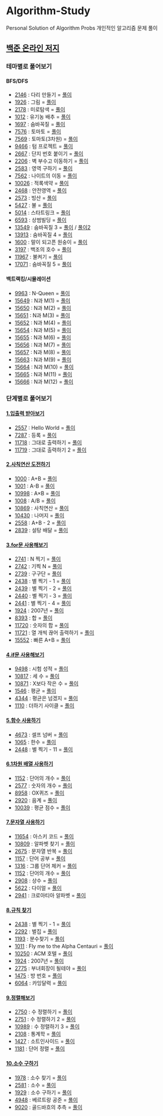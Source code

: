 # Algorithm-Study
Personal Solution of Algorithm Probs
개인적인 알고리즘 문제 풀이

## [백준 온라인 저지](https://www.acmicpc.net/)

### 테마별로 풀어보기

#### BFS/DFS
- [2146](https://www.acmicpc.net/problem/2146) : 다리 만들기 = [풀이](https://github.com/devOTTO/Algorithm-Study/blob/master/baekjoon/2146.cpp)
- [1926](https://www.acmicpc.net/problem/1926) : 그림 = [풀이](https://github.com/devOTTO/Algorithm-Study/blob/master/baekjoon/1926.cpp) 
- [2178](https://www.acmicpc.net/problem/2178) : 미로탐색 = [풀이](https://github.com/devOTTO/Algorithm-Study/blob/master/baekjoon/2178.cpp) 
- [1012](https://www.acmicpc.net/problem/1012) : 유기농 배추 = [풀이](https://github.com/devOTTO/Algorithm-Study/blob/master/baekjoon/1012.cpp) 
- [1697](https://www.acmicpc.net/problem/1697) : 숨바꼭질 = [풀이](https://github.com/devOTTO/Algorithm-Study/blob/master/baekjoon/1697.cpp) 
- [7576](https://www.acmicpc.net/problem/7576) : 토마토 = [풀이](https://github.com/devOTTO/Algorithm-Study/blob/master/baekjoon/7576.cpp) 
- [7569](https://www.acmicpc.net/problem/7569) : 토마토(3차원) = [풀이](https://github.com/devOTTO/Algorithm-Study/blob/master/baekjoon/7569.cpp) 
- [9466](https://www.acmicpc.net/problem/9466) : 텀 프로젝트 = [풀이](https://github.com/devOTTO/Algorithm-Study/blob/master/baekjoon/9466.cpp) 
- [2667](https://www.acmicpc.net/problem/2667) : 단지 번호 붙이기 = [풀이](https://github.com/devOTTO/Algorithm-Study/blob/master/baekjoon/2667.cpp)
- [2206](https://www.acmicpc.net/problem/2206) : 벽 부수고 이동하기 = [풀이](https://github.com/devOTTO/Algorithm-Study/blob/master/baekjoon/2206.cpp)
- [2583](https://www.acmicpc.net/problem/2583) : 영역 구하기 = [풀이](https://github.com/devOTTO/Algorithm-Study/blob/master/baekjoon/2583.cpp)
- [7562](https://www.acmicpc.net/problem/7562) : 나이트의 이동 = [풀이](https://github.com/devOTTO/Algorithm-Study/blob/master/baekjoon/7562.cpp)
- [10026](https://www.acmicpc.net/problem/10026) : 적록색약 = [풀이](https://github.com/devOTTO/Algorithm-Study/blob/master/baekjoon/10026.cpp)
- [2468](https://www.acmicpc.net/problem/2468) : 안전영역 = [풀이](https://github.com/devOTTO/Algorithm-Study/blob/master/baekjoon/2468.cpp)
- [2573](https://www.acmicpc.net/problem/2573) : 빙산 = [풀이](https://github.com/devOTTO/Algorithm-Study/blob/master/baekjoon/2573.cpp)
- [5427](https://www.acmicpc.net/problem/5427) : 불 = [풀이](https://github.com/devOTTO/Algorithm-Study/blob/master/baekjoon/5427.cpp)
- [5014](https://www.acmicpc.net/problem/5014) : 스타트링크 = [풀이](https://github.com/devOTTO/Algorithm-Study/blob/master/baekjoon/5014.cpp)
- [6593](https://www.acmicpc.net/problem/6593) : 상범빌딩 = [풀이](https://github.com/devOTTO/Algorithm-Study/blob/master/baekjoon/6593.cpp)
- [13549](https://www.acmicpc.net/problem/13549) : 숨바꼭질 3 = [풀이](https://github.com/devOTTO/Algorithm-Study/blob/master/baekjoon/13549.cpp) / [풀이2](https://github.com/devOTTO/Algorithm-Study/blob/master/baekjoon/13549_2.cpp)
- [13913](https://www.acmicpc.net/problem/13913) : 숨바꼭질 4 = [풀이](https://github.com/devOTTO/Algorithm-Study/blob/master/baekjoon/13913.cpp) 
- [1600](https://www.acmicpc.net/problem/1600) : 말이 되고픈 원숭이 = [풀이](https://github.com/devOTTO/Algorithm-Study/blob/master/baekjoon/1600.cpp) 
- [3197](https://www.acmicpc.net/problem/3197) : 백조의 호수 = [풀이](https://github.com/devOTTO/Algorithm-Study/blob/master/baekjoon/3197.cpp) 
- [11967](https://www.acmicpc.net/problem/11967) : 불켜기 = [풀이](https://github.com/devOTTO/Algorithm-Study/blob/master/baekjoon/11967.cpp) 
- [17071](https://www.acmicpc.net/problem/17071) : 숨바꼭질 5 = [풀이](https://github.com/devOTTO/Algorithm-Study/blob/master/baekjoon/17071.cpp) 

#### 백트랙킹/시뮬레이션
- [9963](https://www.acmicpc.net/problem/9963) : N-Queen = [풀이](https://github.com/devOTTO/Algorithm-Study/blob/master/baekjoon/9963.cpp)
- [15649](https://www.acmicpc.net/problem/15649) : N과 M(1) = [풀이](https://github.com/devOTTO/Algorithm-Study/blob/master/baekjoon/15649.cpp)
- [15650](https://www.acmicpc.net/problem/15650) : N과 M(2) = [풀이](https://github.com/devOTTO/Algorithm-Study/blob/master/baekjoon/15650.cpp)
- [15651](https://www.acmicpc.net/problem/15651) : N과 M(3) = [풀이](https://github.com/devOTTO/Algorithm-Study/blob/master/baekjoon/15651.cpp)
- [15652](https://www.acmicpc.net/problem/15652) : N과 M(4) = [풀이](https://github.com/devOTTO/Algorithm-Study/blob/master/baekjoon/15652.cpp)
- [15654](https://www.acmicpc.net/problem/15654) : N과 M(5) = [풀이](https://github.com/devOTTO/Algorithm-Study/blob/master/baekjoon/15654.cpp)
- [15655](https://www.acmicpc.net/problem/15655) : N과 M(6) = [풀이](https://github.com/devOTTO/Algorithm-Study/blob/master/baekjoon/15655.cpp)
- [15656](https://www.acmicpc.net/problem/15656) : N과 M(7) = [풀이](https://github.com/devOTTO/Algorithm-Study/blob/master/baekjoon/15656.cpp)
- [15657](https://www.acmicpc.net/problem/15657) : N과 M(8) = [풀이](https://github.com/devOTTO/Algorithm-Study/blob/master/baekjoon/15657.cpp)
- [15663](https://www.acmicpc.net/problem/15663) : N과 M(9) = [풀이](https://github.com/devOTTO/Algorithm-Study/blob/master/baekjoon/15663.cpp)
- [15664](https://www.acmicpc.net/problem/15664) : N과 M(10) = [풀이](https://github.com/devOTTO/Algorithm-Study/blob/master/baekjoon/15664.cpp)
- [15665](https://www.acmicpc.net/problem/15665) : N과 M(11) = [풀이](https://github.com/devOTTO/Algorithm-Study/blob/master/baekjoon/15665.cpp)
- [15666](https://www.acmicpc.net/problem/15666) : N과 M(12) = [풀이](https://github.com/devOTTO/Algorithm-Study/blob/master/baekjoon/15666.cpp)


### 단계별로 풀어보기

#### [1.입출력 받아보기](https://www.acmicpc.net/step/1)
- [2557](https://www.acmicpc.net/problem/2557) : Hello World = [풀이](https://github.com/devOTTO/Algorithm-Study/blob/master/baekjoon/2557.cpp)
- [7287](https://www.acmicpc.net/problem/7287) : 등록 = [풀이](https://github.com/devOTTO/Algorithm-Study/blob/master/baekjoon/7287.cpp)
- [11718](https://www.acmicpc.net/problem/11718) : 그대로 출력하기 = [풀이](https://github.com/devOTTO/Algorithm-Study/blob/master/baekjoon/11718.cpp)
- [11719](https://www.acmicpc.net/problem/11719) : 그대로 출력하기 2 = [풀이](https://github.com/devOTTO/Algorithm-Study/blob/master/baekjoon/11719.cpp)
#### [2.사칙연산 도전하기](https://www.acmicpc.net/step/2)
- [1000](https://www.acmicpc.net/problem/1000) : A+B = [풀이](https://github.com/devOTTO/Algorithm-Study/blob/master/baekjoon/1000.cpp)
- [1001](https://www.acmicpc.net/problem/1001) : A-B = [풀이](https://github.com/devOTTO/Algorithm-Study/blob/master/baekjoon/1001.cpp)
- [10998](https://www.acmicpc.net/problem/10998) : A×B = [풀이](https://github.com/devOTTO/Algorithm-Study/blob/master/baekjoon/10998.cpp)
- [1008](https://www.acmicpc.net/problem/1008) : A/B = [풀이](https://github.com/devOTTO/Algorithm-Study/blob/master/baekjoon/1008.cpp)
- [10869](https://www.acmicpc.net/problem/10869) : 사칙연산 = [풀이](https://github.com/devOTTO/Algorithm-Study/blob/master/baekjoon/10869.cpp)
- [10430](https://www.acmicpc.net/problem/10430) : 나머지 = [풀이](https://github.com/devOTTO/Algorithm-Study/blob/master/baekjoon/10430.cpp)
- [2558](https://www.acmicpc.net/problem/2558) : A+B - 2 = [풀이](https://github.com/devOTTO/Algorithm-Study/blob/master/baekjoon/2558.cpp)
- [2839](https://www.acmicpc.net/problem/2839) : 설탕 배달 = [풀이](https://github.com/devOTTO/Algorithm-Study/blob/master/baekjoon/2839.cpp)
#### [3.for문 사용해보기](https://www.acmicpc.net/step/3)
- [2741](https://www.acmicpc.net/problem/2741) : N 찍기 = [풀이](https://github.com/devOTTO/Algorithm-Study/blob/master/baekjoon/2741.cpp)
- [2742](https://www.acmicpc.net/problem/2742) : 기찍 N = [풀이](https://github.com/devOTTO/Algorithm-Study/blob/master/baekjoon/2742.cpp)
- [2739](https://www.acmicpc.net/problem/2739) : 구구단 = [풀이](https://github.com/devOTTO/Algorithm-Study/blob/master/baekjoon/2739.cpp)
- [2438](https://www.acmicpc.net/problem/2438) : 별 찍기 - 1 = [풀이](https://github.com/devOTTO/Algorithm-Study/blob/master/baekjoon/2438.cpp)
- [2439](https://www.acmicpc.net/problem/2439) : 별 찍기 - 2 = [풀이](https://github.com/devOTTO/Algorithm-Study/blob/master/baekjoon/2439.cpp)
- [2440](https://www.acmicpc.net/problem/2440) : 별 찍기 - 3 = [풀이](https://github.com/devOTTO/Algorithm-Study/blob/master/baekjoon/2440.cpp)
- [2441](https://www.acmicpc.net/problem/2441) : 별 찍기 - 4 = [풀이](https://github.com/devOTTO/Algorithm-Study/blob/master/baekjoon/2441.cpp)
- [1924](https://www.acmicpc.net/problem/1924) : 2007년 = [풀이](https://github.com/devOTTO/Algorithm-Study/blob/master/baekjoon/1924.cpp)
- [8393](https://www.acmicpc.net/problem/8393) : 합 = [풀이](https://github.com/devOTTO/Algorithm-Study/blob/master/baekjoon/8393.cpp)
- [11720](https://www.acmicpc.net/problem/11720) : 숫자의 합 = [풀이](https://github.com/devOTTO/Algorithm-Study/blob/master/baekjoon/11720.cpp)
- [11721](https://www.acmicpc.net/problem/11721) : 열 개씩 끊어 출력하기 = [풀이](https://github.com/devOTTO/Algorithm-Study/blob/master/baekjoon/11721.cpp)
- [15552](https://www.acmicpc.net/problem/15552) : 빠른 A+B = [풀이](https://github.com/devOTTO/Algorithm-Study/blob/master/baekjoon/15552.cpp)
#### [4.if문 사용해보기](https://www.acmicpc.net/step/4)
- [9498](https://www.acmicpc.net/problem/9498) : 시험 성적 = [풀이](https://github.com/devOTTO/Algorithm-Study/blob/master/baekjoon/9498.cpp)
- [10817](https://www.acmicpc.net/problem/10817) : 세 수 = [풀이](https://github.com/devOTTO/Algorithm-Study/blob/master/baekjoon/10817.cpp)
- [10871](https://www.acmicpc.net/problem/10871) : X보다 작은 수 = [풀이](https://github.com/devOTTO/Algorithm-Study/blob/master/baekjoon/10871.cpp)
- [1546](https://www.acmicpc.net/problem/1546) : 평균 = [풀이](https://github.com/devOTTO/Algorithm-Study/blob/master/baekjoon/1546.cpp)
- [4344](https://www.acmicpc.net/problem/4344) : 평균은 넘겠지 = [풀이](https://github.com/devOTTO/Algorithm-Study/blob/master/baekjoon/4344.cpp)
- [1110](https://www.acmicpc.net/problem/1110) : 더하기 사이클 = [풀이](https://github.com/devOTTO/Algorithm-Study/blob/master/baekjoon/1110.cpp)
#### [5.함수 사용하기](https://www.acmicpc.net/step/5)
- [4673](https://www.acmicpc.net/problem/4673) : 셀프 넘버 = [풀이](https://github.com/devOTTO/Algorithm-Study/blob/master/baekjoon/4673.cpp)
- [1065](https://www.acmicpc.net/problem/1065) : 한수 = [풀이](https://github.com/devOTTO/Algorithm-Study/blob/master/baekjoon/1065.cpp)
- [2448](https://www.acmicpc.net/problem/2448) : 별 찍기 - 11 = [풀이](https://github.com/devOTTO/Algorithm-Study/blob/master/baekjoon/2448.cpp)
#### [6.1차원 배열 사용하기](https://www.acmicpc.net/step/6)
- [1152](https://www.acmicpc.net/problem/1152) : 단어의 개수 = [풀이](https://github.com/devOTTO/Algorithm-Study/blob/master/baekjoon/1152.cpp)
- [2577](https://www.acmicpc.net/problem/2577) : 숫자의 개수 = [풀이](https://github.com/devOTTO/Algorithm-Study/blob/master/baekjoon/2577.cpp)
- [8958](https://www.acmicpc.net/problem/8958) : OX퀴즈 = [풀이](https://github.com/devOTTO/Algorithm-Study/blob/master/baekjoon/8958.cpp)
- [2920](https://www.acmicpc.net/problem/2920) : 음계 = [풀이](https://github.com/devOTTO/Algorithm-Study/blob/master/baekjoon/2920.cpp)
- [10039](https://www.acmicpc.net/problem/10039) : 평균 점수 = [풀이](https://github.com/devOTTO/Algorithm-Study/blob/master/baekjoon/10039.cpp)
#### [7.문자열 사용하기](https://www.acmicpc.net/step/7)
- [11654](https://www.acmicpc.net/problem/11654) : 아스키 코드 = [풀이](https://github.com/devOTTO/Algorithm-Study/blob/master/baekjoon/11654.cpp)
- [10809](https://www.acmicpc.net/problem/10809) : 알파벳 찾기 = [풀이](https://github.com/devOTTO/Algorithm-Study/blob/master/baekjoon/10809.cpp)
- [2675](https://www.acmicpc.net/problem/2675) : 문자열 반복 = [풀이](https://github.com/devOTTO/Algorithm-Study/blob/master/baekjoon/2675.cpp)
- [1157](https://www.acmicpc.net/problem/1157) : 단어 공부 = [풀이](https://github.com/devOTTO/Algorithm-Study/blob/master/baekjoon/1157.cpp)
- [1316](https://www.acmicpc.net/problem/1316) : 그룹 단어 체커 = [풀이](https://github.com/devOTTO/Algorithm-Study/blob/master/baekjoon/1316.cpp)
- [1152](https://www.acmicpc.net/problem/1152) : 단어의 개수 = [풀이](https://github.com/devOTTO/Algorithm-Study/blob/master/baekjoon/1152.cpp)
- [2908](https://www.acmicpc.net/problem/2908) : 상수 = [풀이](https://github.com/devOTTO/Algorithm-Study/blob/master/baekjoon/2908.cpp)
- [5622](https://www.acmicpc.net/problem/5622) : 다이얼 = [풀이](https://github.com/devOTTO/Algorithm-Study/blob/master/baekjoon/5622.cpp)
- [2941](https://www.acmicpc.net/problem/2941) : 크로아티아 알파벳 = [풀이](https://github.com/devOTTO/Algorithm-Study/blob/master/baekjoon/2941.cpp)
#### [8.규칙 찾기](https://www.acmicpc.net/step/8)
- [2438](https://www.acmicpc.net/problem/2438) : 별 찍기 - 1 = [풀이](https://github.com/devOTTO/Algorithm-Study/blob/master/baekjoon/2438.cpp)
- [2292](https://www.acmicpc.net/problem/2292) : 벌집 = [풀이](https://github.com/devOTTO/Algorithm-Study/blob/master/baekjoon/2292.cpp)
- [1193](https://www.acmicpc.net/problem/1193) : 분수찾기 = [풀이](https://github.com/devOTTO/Algorithm-Study/blob/master/baekjoon/1193.cpp)
- [1011](https://www.acmicpc.net/problem/1011) : Fly me to the Alpha Centauri = [풀이](https://github.com/devOTTO/Algorithm-Study/blob/master/baekjoon/1011.cpp)
- [10250](https://www.acmicpc.net/problem/10250) : ACM 호텔 = [풀이](https://github.com/devOTTO/Algorithm-Study/blob/master/baekjoon/10250.cpp)
- [1924](https://www.acmicpc.net/problem/1924) : 2007년 = [풀이](https://github.com/devOTTO/Algorithm-Study/blob/master/baekjoon/1924.cpp)
- [2775](https://www.acmicpc.net/problem/2775) : 부녀회장이 될테야 = [풀이](https://github.com/devOTTO/Algorithm-Study/blob/master/baekjoon/2775.cpp)
- [1475](https://www.acmicpc.net/problem/1475) : 방 번호 = [풀이](https://github.com/devOTTO/Algorithm-Study/blob/master/baekjoon/1475.cpp)
- [6064](https://www.acmicpc.net/problem/6064) : 카잉달력 = [풀이](https://github.com/devOTTO/Algorithm-Study/blob/master/baekjoon/6064.cpp)
#### [9.정렬해보기](https://www.acmicpc.net/step/9)
- [2750](https://www.acmicpc.net/problem/2750) : 수 정렬하기 = [풀이](https://github.com/devOTTO/Algorithm-Study/blob/master/baekjoon/2750.cpp)
- [2751](https://www.acmicpc.net/problem/2751) : 수 정렬하기 2 = [풀이](https://github.com/devOTTO/Algorithm-Study/blob/master/baekjoon/2751.cpp)
- [10989](https://www.acmicpc.net/problem/10989) : 수 정렬하기 3 = [풀이](https://github.com/devOTTO/Algorithm-Study/blob/master/baekjoon/10989.cpp)
- [2108](https://www.acmicpc.net/problem/2108) : 통계학 = [풀이](https://github.com/devOTTO/Algorithm-Study/blob/master/baekjoon/2108.cpp)
- [1427](https://www.acmicpc.net/problem/1427) : 소트인사이드 = [풀이](https://github.com/devOTTO/Algorithm-Study/blob/master/baekjoon/1427.cpp)
- [1181](https://www.acmicpc.net/problem/1181) : 단어 정렬 = [풀이](https://github.com/devOTTO/Algorithm-Study/blob/master/baekjoon/1181.cpp)
#### [10.소수 구하기](https://www.acmicpc.net/step/10)
- [1978](https://www.acmicpc.net/problem/1978) : 소수 찾기 = [풀이](https://github.com/devOTTO/Algorithm-Study/blob/master/baekjoon/1978.cpp)
- [2581](https://www.acmicpc.net/problem/2581) : 소수 = [풀이](https://github.com/devOTTO/Algorithm-Study/blob/master/baekjoon/2581.cpp)
- [1929](https://www.acmicpc.net/problem/1929) : 소수 구하기 = [풀이](https://github.com/devOTTO/Algorithm-Study/blob/master/baekjoon/1929.cpp)
- [4948](https://www.acmicpc.net/problem/4948) : 베르트랑 공준 = [풀이](https://github.com/devOTTO/Algorithm-Study/blob/master/baekjoon/4948.cpp)
- [9020](https://www.acmicpc.net/problem/9020) : 골드바흐의 추측 = [풀이](https://github.com/devOTTO/Algorithm-Study/blob/master/baekjoon/9020.cpp)